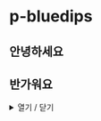 # p-bluedips

## 안녕하세요  
## 반가워요  
<details>
<summary>열기 / 닫기</summary>
<div markdown="3">
뭔가 올려볼게요
*<sub>기</sub>대<sup>해</sup>*
</div>
</details>
